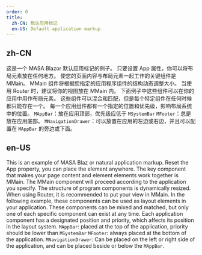 ```yaml
---
order: 0
title:
  zh-CN: 默认应用标记
  en-US: Default application markup
---
```


## zh-CN

这是一个 MASA Blazor 默认应用标记的例子。 只要设置 App 属性，你可以将布局元素放在任何地方。 使您的页面内容与布局元素一起工作的关键组件是 MMain。 MMain 组件将根据您指定的应用程序组件的结构动态调整大小。
当使用 Router 时，建议将你的视图放在 MMain 内。
下面例子中这些组件可以在你的应用中用作布局元素。 这些组件可以混合和匹配，但是每个特定组件在任何时候都只能存在一个。 
每一个应用组件都有一个指定的位置和优先级，影响布局系统中的位置。
`MAppBar`：放在应用顶部，优先级应低于 `MSystemBar`
`MFooter`：总是放在应用底部。
`MNavigationDrawer`：可以放置在应用的左边或右边，并且可以配置在 `MAppBar` 的旁边或下面。

## en-US

This is an example of MASA Blaz or natural application markup. Reset the App property, you can place the element anywhere. The key component that makes your page content and element elements work together is MMain. The MMain component will proceed according to the application you specify. The structure of program components is dynamically resized.
When using Router, it is recommended to put your view in MMain.
In the following example, these components can be used as layout elements in your application. These components can be mixed and matched, but only one of each specific component can exist at any time.
Each application component has a designated position and priority, which affects its position in the layout system.
`MAppBar`: placed at the top of the application, priority should be lower than `MSystemBar`
`MFooter`: always placed at the bottom of the application.
`MNavigationDrawer`: Can be placed on the left or right side of the application, and can be placed beside or below the `MAppBar`.